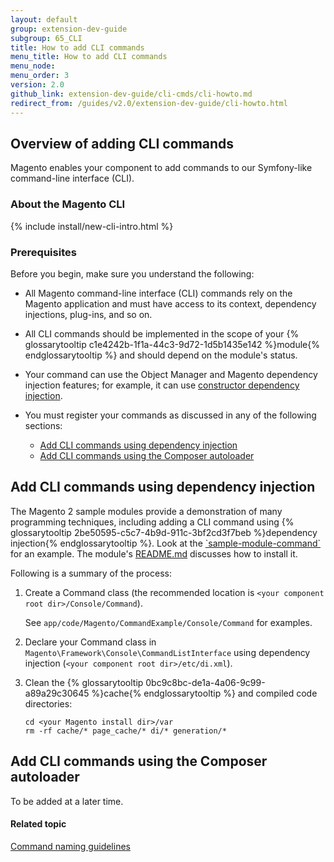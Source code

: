 ```yaml
---
layout: default
group: extension-dev-guide
subgroup: 65_CLI
title: How to add CLI commands
menu_title: How to add CLI commands
menu_node: 
menu_order: 3
version: 2.0
github_link: extension-dev-guide/cli-cmds/cli-howto.md
redirect_from: /guides/v2.0/extension-dev-guide/cli-howto.html
---
```


<h2 id="cli-add-over">Overview of adding CLI commands</h2>
Magento enables your component to add commands to our Symfony-like command-line interface (CLI). 

### About the Magento CLI
{% include install/new-cli-intro.html %}

### Prerequisites
Before you begin, make sure you understand the following:

*	All Magento command-line interface (CLI) commands rely on the Magento application and must have access to its context, dependency injections, plug-ins, and so on.
*	All CLI commands should be implemented in the scope of your {% glossarytooltip c1e4242b-1f1a-44c3-9d72-1d5b1435e142 %}module{% endglossarytooltip %} and should depend on the module's status.
*	Your command can use the Object Manager and Magento dependency injection features; for example, it can use [constructor dependency injection]({{page.baseurl}}/extension-dev-guide/depend-inj.html#constructor-injection).
*	You must register your commands as discussed in any of the following sections:

	*	<a href="#cli-sample">Add CLI commands using dependency injection</a>
	*	<a href="#cli-autoload">Add CLI commands using the Composer autoloader</a>

<h2 id="cli-sample">Add CLI commands using dependency injection</h2>
The Magento 2 sample modules provide a demonstration of many programming techniques, including adding a CLI command using {% glossarytooltip 2be50595-c5c7-4b9d-911c-3bf2cd3f7beb %}dependency injection{% endglossarytooltip %}. Look at the <a href="https://github.com/magento/magento2-samples/tree/master/sample-module-command" target="_blank">`sample-module-command`</a> for an example. The module's <a href="https://github.com/magento/magento2-samples/blob/master/sample-module-command/README.md" target="_blank">README.md</a> discusses how to install it.

Following is a summary of the process:

1.	Create a Command class (the recommended location is `<your component root dir>/Console/Command`).

	See `app/code/Magento/CommandExample/Console/Command` for examples.
2.	Declare your Command class in `Magento\Framework\Console\CommandListInterface` using dependency injection (`<your component root dir>/etc/di.xml`).
3.	Clean the {% glossarytooltip 0bc9c8bc-de1a-4a06-9c99-a89a29c30645 %}cache{% endglossarytooltip %} and compiled code directories:

		cd <your Magento install dir>/var
		rm -rf cache/* page_cache/* di/* generation/* 

<h2 id="cli-autoload">Add CLI commands using the Composer autoloader</h2>
To be added at a later time.

#### Related topic
<a href="{{page.baseurl}}/extension-dev-guide/cli-cmds/cli-naming-guidelines.html">Command naming guidelines</a>

